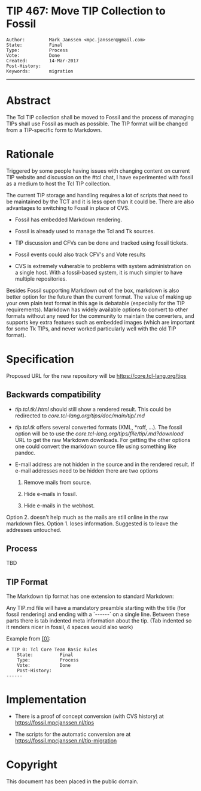 # TIP 467: Move TIP Collection to Fossil
	Author:         Mark Janssen <mpc.janssen@gmail.com>
	State:          Final
	Type:           Process
	Vote:           Done
	Created:        14-Mar-2017
	Post-History:   
	Keywords:       migration
-----

# Abstract

The Tcl TIP collection shall be moved to Fossil and the process of managing
TIPs shall use Fossil as much as possible. The TIP format will be changed from
a TIP-specific form to Markdown.

# Rationale

Triggered by some people having issues with changing content on current TIP
website and discussion on the \#tcl chat, I have experimented with fossil as a
medium to host the Tcl TIP collection.

The current TIP storage and handling requires a lot of scripts that need to be
maintained by the TCT and it is less open than it could be.
There are also advantages to switching to Fossil in place of CVS.

 * Fossil has embedded Markdown rendering.

 * Fossil is already used to manage the Tcl and Tk sources.

 * TIP discussion and CFVs can be done and tracked using fossil tickets.

 * Fossil events could also track CFV's and Vote results

 * CVS is extremely vulnerable to problems with system administration on a
   single host. With a fossil-based system, it is much simpler to have
   multiple repositories.

Besides Fossil supporting Markdown out of the box, markdown is also better
option for the future than the current format. The value of making up
your own plain text format in this age is debatable \(especially for the TIP
requirements\). Markdown has widely available options to convert to other
formats without any need for the community to maintain the converters, and
supports key extra features such as embedded images \(which are important for
some Tk TIPs, and never worked particularly well with the old TIP format\).

# Specification

Proposed URL for the new repository will be <https://core.tcl-lang.org/tips>

## Backwards compatibility

 * _tip.tcl.tk/<NUM>.html_ should still show a rendered result. This could be redirected to _core.tcl-lang.org/tips/doc/main/tip/<NUM>.md_

 * _tip.tcl.tk_ offers several converted formats \(XML, \*roff, ...\). The fossil option will be to use the _core.tcl-lang.org/tips/file/tip/<NUM>.md?download_ URL to get the raw Markdown downloads. For getting the other options one could convert the markdown source file using something like pandoc.

 * E-mail address are not hidden in the source and in the rendered result.  If e-mail addresses need to be hidden there are two options

    1. Remove mails from source.

    2. Hide e-mails in fossil.

    3. Hide e-mails in the webhost.

  Option 2. doesn't help much as the mails are still online in the raw markdown files. Option 1. loses information. Suggested is to leave the addresses untouched. 

## Process

TBD

## TIP Format

The Markdown tip format has one extension to standard Markdown:

Any TIP.md file will have a mandatory preamble starting with the title \(for
fossil rendering\) and ending with a \`------\` on a single line. Between these
parts there is tab indented meta information about the tip. \(Tab indented so
it renders nicer in fossil, 4 spaces would also work\)

Example from [[0]](0.md):

	# TIP 0: Tcl Core Team Basic Rules
	    State:          Final
	    Type:           Process
	    Vote:           Done
	    Post-History:
	------

# Implementation

 * There is a proof of concept conversion \(with CVS history\) at
   <https://fossil.mpcjanssen.nl/tips>

 * The scripts for the automatic conversion are at
   <https://fossil.mpcjanssen.nl/tip-migration>

# Copyright

This document has been placed in the public domain.

